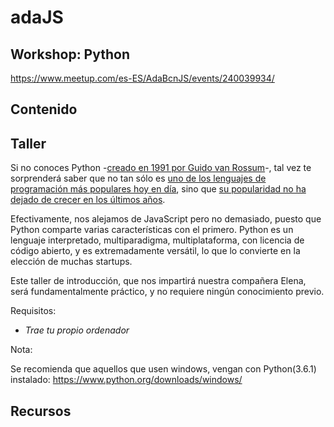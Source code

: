 # adaJS

## Workshop: Python
 
https://www.meetup.com/es-ES/AdaBcnJS/events/240039934/

## Contenido 
 
## Taller

Si no conoces Python -[creado en 1991 por Guido van Rossum](https://es.wikipedia.org/wiki/Python)-, tal vez te sorprenderá saber que no tan sólo es [uno de los lenguajes de programación más populares hoy en día](http://blog.codeeval.com/codeevalblog/2016/2/2/most-popular-coding-languages-of-2016), sino que [su popularidad no ha dejado de crecer en los últimos años](http://pypl.github.io/PYPL.html).  

Efectivamente, nos alejamos de JavaScript pero no demasiado, puesto que Python comparte varias características con el primero. Python es un lenguaje interpretado, multiparadigma, multiplataforma, con licencia de código abierto, y es extremadamente versátil, lo que lo convierte en la elección de muchas startups. 

Este taller de introducción, que nos impartirá nuestra compañera Elena, será fundamentalmente práctico, y no requiere ningún conocimiento previo.

Requisitos:

- _Trae tu propio ordenador_

Nota:

Se recomienda que aquellos que usen windows, vengan con Python(3.6.1)  instalado: https://www.python.org/downloads/windows/ 

## Recursos
